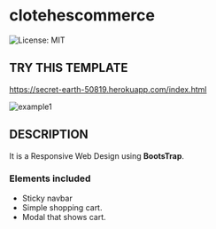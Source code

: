 # clotehescommerce
![License: MIT](https://img.shields.io/badge/License-MIT-yellow.svg)

## TRY THIS TEMPLATE

https://secret-earth-50819.herokuapp.com/index.html

![example1](https://i.ibb.co/60v2Bxn/ejemplo1.jpg)

## DESCRIPTION

It is a Responsive Web Design using **BootsTrap**.

### Elements included

 - Sticky navbar
 - Simple shopping cart.
 - Modal that shows cart.

